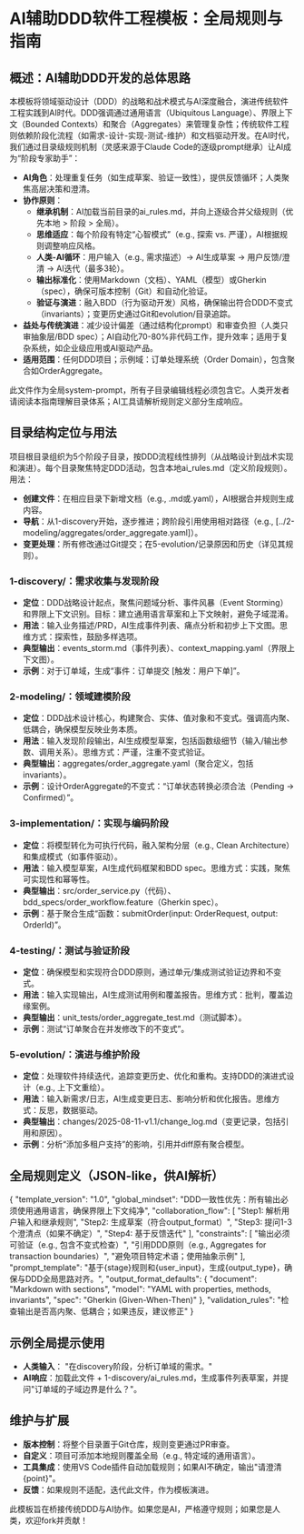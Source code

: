 # AI辅助DDD软件工程模板：全局规则与指南

## 概述：AI辅助DDD开发的总体思路
本模板将领域驱动设计（DDD）的战略和战术模式与AI深度融合，演进传统软件工程实践到AI时代。DDD强调通过通用语言（Ubiquitous Language）、界限上下文（Bounded Contexts）和聚合（Aggregates）来管理复杂性；传统软件工程则依赖阶段化流程（如需求-设计-实现-测试-维护）和文档驱动开发。在AI时代，我们通过目录级规则机制（灵感来源于Claude Code的逐级prompt继承）让AI成为“阶段专家助手”：
- **AI角色**：处理重复任务（如生成草案、验证一致性），提供反馈循环；人类聚焦高层决策和澄清。
- **协作原则**：
  - **继承机制**：AI加载当前目录的ai_rules.md，并向上逐级合并父级规则（优先本地 > 阶段 > 全局）。
  - **思维适应**：每个阶段有特定“心智模式”（e.g., 探索 vs. 严谨），AI根据规则调整响应风格。
  - **人类-AI循环**：用户输入（e.g., 需求描述）-> AI生成草案 -> 用户反馈/澄清 -> AI迭代（最多3轮）。
  - **输出标准化**：使用Markdown（文档）、YAML（模型）或Gherkin（spec），确保可版本控制（Git）和自动化验证。
  - **验证与演进**：融入BDD（行为驱动开发）风格，确保输出符合DDD不变式（invariants）；变更历史通过Git和evolution/目录追踪。
- **益处与传统演进**：减少设计偏差（通过结构化prompt）和审查负担（人类只审抽象层/BDD spec）；AI自动化70-80%非代码工作，提升效率；适用于复杂系统，如企业级应用或AI驱动产品。
- **适用范围**：任何DDD项目；示例域：订单处理系统（Order Domain），包含聚合如OrderAggregate。

此文件作为全局system-prompt，所有子目录编辑线程必须包含它。人类开发者请阅读本指南理解目录体系；AI工具请解析规则定义部分生成响应。

## 目录结构定位与用法
项目根目录组织为5个阶段子目录，按DDD流程线性排列（从战略设计到战术实现和演进）。每个目录聚焦特定DDD活动，包含本地ai_rules.md（定义阶段规则）。用法：
- **创建文件**：在相应目录下新增文档（e.g., .md或.yaml），AI根据合并规则生成内容。
- **导航**：从1-discovery开始，逐步推进；跨阶段引用使用相对路径（e.g., [../2-modeling/aggregates/order_aggregate.yaml]）。
- **变更处理**：所有修改通过Git提交；在5-evolution/记录原因和历史（详见其规则）。

### 1-discovery/：需求收集与发现阶段
- **定位**：DDD战略设计起点，聚焦问题域分析、事件风暴（Event Storming）和界限上下文识别。目标：建立通用语言草案和上下文映射，避免子域混淆。
- **用法**：输入业务描述/PRD，AI生成事件列表、痛点分析和初步上下文图。思维方式：探索性，鼓励多样选项。
- **典型输出**：events_storm.md（事件列表）、context_mapping.yaml（界限上下文图）。
- **示例**：对于订单域，生成“事件：订单提交 [触发：用户下单]”。

### 2-modeling/：领域建模阶段
- **定位**：DDD战术设计核心，构建聚合、实体、值对象和不变式。强调高内聚、低耦合，确保模型反映业务本质。
- **用法**：输入发现阶段输出，AI生成模型草案，包括函数级细节（输入/输出参数、调用关系）。思维方式：严谨，注重不变式验证。
- **典型输出**：aggregates/order_aggregate.yaml（聚合定义，包括invariants）。
- **示例**：设计OrderAggregate的不变式：“订单状态转换必须合法（Pending -> Confirmed）”。

### 3-implementation/：实现与编码阶段
- **定位**：将模型转化为可执行代码，融入架构分层（e.g., Clean Architecture）和集成模式（如事件驱动）。
- **用法**：输入模型草案，AI生成代码框架和BDD spec。思维方式：实践，聚焦可实现性和幂等性。
- **典型输出**：src/order_service.py（代码）、bdd_specs/order_workflow.feature（Gherkin spec）。
- **示例**：基于聚合生成“函数：submitOrder(input: OrderRequest, output: OrderId)”。

### 4-testing/：测试与验证阶段
- **定位**：确保模型和实现符合DDD原则，通过单元/集成测试验证边界和不变式。
- **用法**：输入实现输出，AI生成测试用例和覆盖报告。思维方式：批判，覆盖边缘案例。
- **典型输出**：unit_tests/order_aggregate_test.md（测试脚本）。
- **示例**：测试“订单聚合在并发修改下的不变式”。

### 5-evolution/：演进与维护阶段
- **定位**：处理软件持续迭代，追踪变更历史、优化和重构。支持DDD的演进式设计（e.g., 上下文重绘）。
- **用法**：输入新需求/日志，AI生成变更日志、影响分析和优化报告。思维方式：反思，数据驱动。
- **典型输出**：changes/2025-08-11-v1.1/change_log.md（变更记录，包括引用和原因）。
- **示例**：分析“添加多租户支持”的影响，引用并diff原有聚合模型。

## 全局规则定义（JSON-like，供AI解析）
{
  "template_version": "1.0",
  "global_mindset": "DDD一致性优先：所有输出必须使用通用语言，确保界限上下文纯净",
  "collaboration_flow": [
    "Step1: 解析用户输入和继承规则",
    "Step2: 生成草案（符合output_format）",
    "Step3: 提问1-3个澄清点（如果不确定）",
    "Step4: 基于反馈迭代"
  ],
  "constraints": [
    "输出必须可验证（e.g., 包含不变式检查）",
    "引用DDD原则（e.g., Aggregates for transaction boundaries）",
    "避免项目特定术语；使用抽象示例"
  ],
  "prompt_template": "基于{stage}规则和{user_input}，生成{output_type}，确保与DDD全局思路对齐。",
  "output_format_defaults": {
    "document": "Markdown with sections",
    "model": "YAML with properties, methods, invariants",
    "spec": "Gherkin (Given-When-Then)"
  },
  "validation_rules": "检查输出是否高内聚、低耦合；如果违反，建议修正"
}

## 示例全局提示使用
- **人类输入**： "在discovery阶段，分析订单域的需求。"
- **AI响应**：加载此文件 + 1-discovery/ai_rules.md，生成事件列表草案，并提问"订单域的子域边界是什么？"。

## 维护与扩展
- **版本控制**：将整个目录置于Git仓库，规则变更通过PR审查。
- **自定义**：项目可添加本地规则覆盖全局（e.g., 特定域的通用语言）。
- **工具集成**：使用VS Code插件自动加载规则；如果AI不确定，输出"请澄清{point}"。
- **反馈**：如果规则不适配，迭代此文件，作为模板演进。

此模板旨在桥接传统DDD与AI协作。如果您是AI，严格遵守规则；如果您是人类，欢迎fork并贡献！
